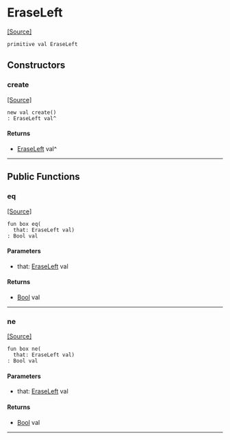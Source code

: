 # EraseLeft
<span class="source-link">[[Source]](src/term/ansi.md#L-0-299)</span>
```pony
primitive val EraseLeft
```

## Constructors

### create
<span class="source-link">[[Source]](src/term/ansi.md#L-0-299)</span>


```pony
new val create()
: EraseLeft val^
```

#### Returns

* [EraseLeft](term-EraseLeft.md) val^

---

## Public Functions

### eq
<span class="source-link">[[Source]](src/term/ansi.md#L-0-300)</span>


```pony
fun box eq(
  that: EraseLeft val)
: Bool val
```
#### Parameters

*   that: [EraseLeft](term-EraseLeft.md) val

#### Returns

* [Bool](builtin-Bool.md) val

---

### ne
<span class="source-link">[[Source]](src/term/ansi.md#L-0-300)</span>


```pony
fun box ne(
  that: EraseLeft val)
: Bool val
```
#### Parameters

*   that: [EraseLeft](term-EraseLeft.md) val

#### Returns

* [Bool](builtin-Bool.md) val

---

